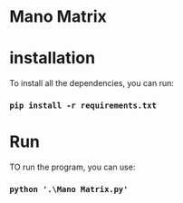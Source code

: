 # Mano Matrix

# installation 
 
To install all the dependencies, you can run:

### `pip install -r requirements.txt`

# Run

TO run the program, you can use:

### `python '.\Mano Matrix.py'`

